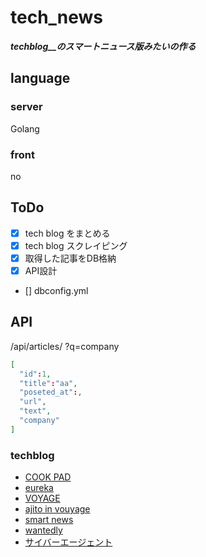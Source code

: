 # tech_news
___techblog__のスマートニュース版みたいの作る___
## language 
### server 
Golang
### front 
no

## ToDo
- [x] tech blog をまとめる
- [x] tech blog スクレイピング
- [x] 取得した記事をDB格納
- [x] API設計
- [] dbconfig.yml

## API
/api/articles/
?q=company

```json
[
  "id":1,
  "title":"aa",
  "poseted_at":,
  "url",
  "text",
  "company"
]
```

### techblog
- [COOK PAD](http://techlife.cookpad.com/)
- [eureka](https://developers.eure.jp/)
- [VOYAGE](http://techlog.voyagegroup.com/)
- [ajito in vouyage](https://ajito.fm/)
- [smart news](https://developer.smartnews.com/blog/)
- [wantedly](https://www.wantedly.com/feed/s/wantedly_engineers)
- [サイバーエージェント](https://developers.cyberagent.co.jp/blog/)
